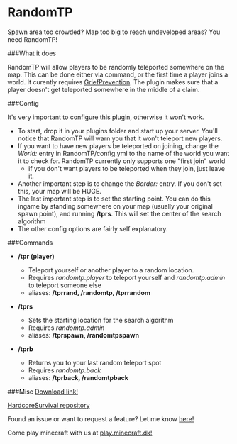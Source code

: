 # RandomTP

Spawn area too crowded? Map too big to reach undeveloped areas? You need RandomTP!

###What it does

RandomTP will allow players to be randomly teleported somewhere on the map. This can be done either via command, or the first time a player joins a world. It curently requires [GriefPrevention](http://dev.bukkit.org/bukkit-plugins/grief-prevention/). The plugin makes sure that a player doesn't get teleported somewhere in the middle of a claim.

###Config

It's very important to configure this plugin, otherwise it won't work. 
- To start, drop it in your plugins folder and start up your server. You'll notice that RandomTP will warn you that it won't teleport new players.
- If you want to have new players be teleported on joining, change the *World:* entry in RandomTP/config.yml to the name of the world you want it to check for. RandomTP currently only supports one "first join" world
  - if you don't want players to be teleported when they join, just leave it.
- Another important step is to change the *Border:* entry. If you don't set this, your map will be HUGE.
- The last important step is to set the starting point. You can do this ingame by standing somewhere on your map (usually your original spawn point), and running **/tprs**. This will set the center of the search algorithm
- The other config options are fairly self explanatory. 


###Commands
- **/tpr (player)**
  - Teleport yourself or another player to a random location. 
  - Requires *randomtp.player* to teleport yourself and *randomtp.admin* to teleport someone else
  - aliases: **/tprrand, /randomtp, /tprrandom**

- **/tprs**
  - Sets the starting location for the search algorithm
  - Requires *randomtp.admin*
  - aliases: **/tprspawn, /randomtpspawn**
  
- **/tprb**
  - Returns you to your last random teleport spot
  - Requires *randomtp.back*
  - aliases: **/tprback, /randomtpback**


###Misc
[Download link!](https://github.com/10becja/MinecraftPlugins/blob/master/RandomTP/RandomTP.jar?raw=true)

[HardcoreSurvival repository](https://github.com/10becja/RandomTP)

Found an issue or want to request a feature? Let me know [here!](https://github.com/10becja/RandomTP/issues)

Come play minecraft with us at [play.minecraft.dk!](minecraft.dk)
